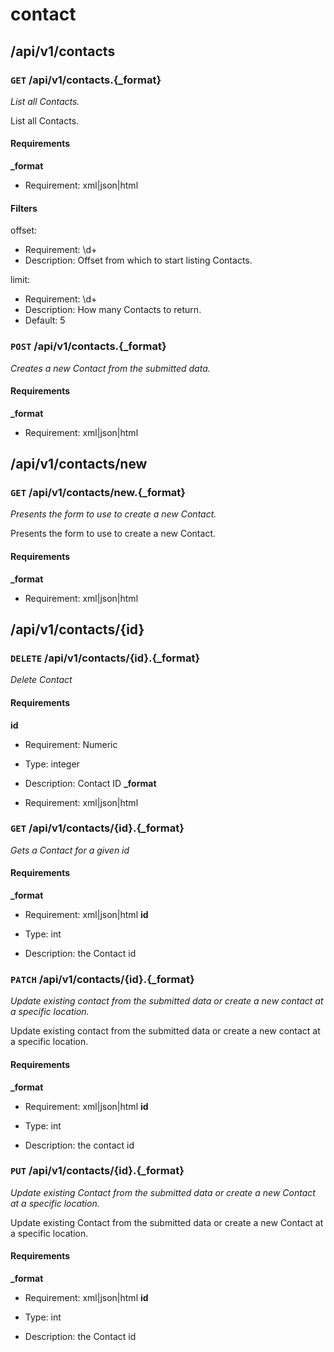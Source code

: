 # contact #

## /api/v1/contacts ##

### `GET` /api/v1/contacts.{_format} ###

_List all Contacts._

List all Contacts.

#### Requirements ####

**_format**

  - Requirement: xml|json|html

#### Filters ####

offset:

  * Requirement: \d+
  * Description: Offset from which to start listing Contacts.

limit:

  * Requirement: \d+
  * Description: How many Contacts to return.
  * Default: 5


### `POST` /api/v1/contacts.{_format} ###

_Creates a new Contact from the submitted data._

#### Requirements ####

**_format**

  - Requirement: xml|json|html


## /api/v1/contacts/new ##

### `GET` /api/v1/contacts/new.{_format} ###

_Presents the form to use to create a new Contact._

Presents the form to use to create a new Contact.

#### Requirements ####

**_format**

  - Requirement: xml|json|html


## /api/v1/contacts/{id} ##

### `DELETE` /api/v1/contacts/{id}.{_format} ###

_Delete Contact_

#### Requirements ####

**id**

  - Requirement: Numeric
  - Type: integer
  - Description: Contact ID
**_format**

  - Requirement: xml|json|html


### `GET` /api/v1/contacts/{id}.{_format} ###

_Gets a Contact for a given id_

#### Requirements ####

**_format**

  - Requirement: xml|json|html
**id**

  - Type: int
  - Description: the Contact id


### `PATCH` /api/v1/contacts/{id}.{_format} ###

_Update existing contact from the submitted data or create a new contact at a specific location._

Update existing contact from the submitted data or create a new contact at a specific location.

#### Requirements ####

**_format**

  - Requirement: xml|json|html
**id**

  - Type: int
  - Description: the contact id


### `PUT` /api/v1/contacts/{id}.{_format} ###

_Update existing Contact from the submitted data or create a new Contact at a specific location._

Update existing Contact from the submitted data or create a new Contact at a specific location.

#### Requirements ####

**_format**

  - Requirement: xml|json|html
**id**

  - Type: int
  - Description: the Contact id
